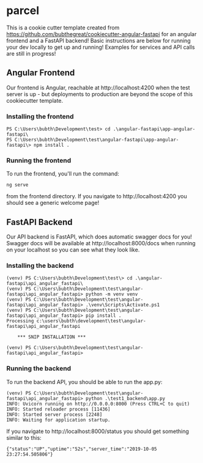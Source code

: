 # parcel

This is a cookie cutter template created from https://github.com/bubthegreat/cookiecutter-angular-fastapi for an angular frontend and a FastAPI backend!  Basic instructions are below for running your dev locally to get up and
running!  Examples for services and API calls are still in progress!


## Angular Frontend

Our frontend is Angular, reachable at http://localhost:4200 when the test server is up - but deployments to production are beyond the scope of this cookiecutter template.

### Installing the frontend

```
PS C:\Users\bubth\Development\test> cd .\angular-fastapi\app-angular-fastapi\
PS C:\Users\bubth\Development\test\angular-fastapi\app-angular-fastapi\> npm install .
```

### Running the frontend

To run the frontend, you'll run the command:

`ng serve`

from the frontend directory.  If you navigate to http://localhost:4200 you should see a generic welcome page!

## FastAPI Backend

Our API backend is FastAPI, which does automatic swagger docs for you!  Swagger docs will be available at http://localhost:8000/docs when running on your localhost so you can see what they look like.

### Installing the backend

```
(venv) PS C:\Users\bubth\Development\test\> cd .\angular-fastapi\api_angular_fastapi\
(venv) PS C:\Users\bubth\Development\test\angular-fastapi\api_angular_fastapi> python -m venv venv
(venv) PS C:\Users\bubth\Development\test\angular-fastapi\api_angular_fastapi> .\venv\Scripts\Activate.ps1
(venv) PS C:\Users\bubth\Development\test\angular-fastapi\api_angular_fastapi> pip install .
Processing c:\users\bubth\development\test\angular-fastapi\api_angular_fastapi

    *** SNIP INSTALLATION ***

(venv) PS C:\Users\bubth\Development\test\angular-fastapi\api_angular_fastapi>
```

### Running the backend

To run the backend API, you should be able to run the app.py:

```
(venv) PS C:\Users\bubth\Development\test\angular-fastapi\api_angular_fastapi> python .\test1_backend\app.py
INFO: Uvicorn running on http://0.0.0.0:8000 (Press CTRL+C to quit)
INFO: Started reloader process [11436]
INFO: Started server process [2248]
INFO: Waiting for application startup.
```

If you navigate to http://localhost:8000/status you should get something similar to this:

`{"status":"UP","uptime":"52s","server_time":"2019-10-05 23:27:54.505806"}`
